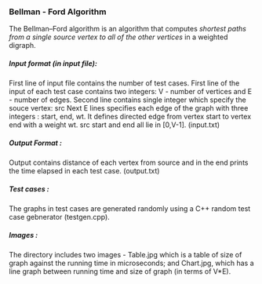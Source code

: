 ### Bellman - Ford Algorithm

The Bellman–Ford algorithm is an algorithm that computes _shortest paths from a single source vertex to all of the other vertices_ in a weighted digraph.

##### Input format (in input file):

First line of input file contains the number of test cases.
First line of the input of each test case contains two integers: V - number of vertices and E - number of edges.
Second line contains single integer which specify the souce vertex: src
Next E lines specifies each edge of the graph with three integers : start, end, wt.
It defines directed edge from vertex start to vertex end with a weight wt.
src start and end all lie in [0,V-1].
(input.txt)

##### Output Format :

Output contains distance of each vertex from source and in the end prints the time elapsed in each test case. 
(output.txt)

##### Test cases :

The graphs in test cases are generated randomly using a C++ random test case gebnerator (testgen.cpp).

##### Images :

The directory includes two images - Table.jpg which is a table of size of graph against the running time in microseconds; and Chart.jpg, which has a line graph between running time and size of graph (in terms of V*E).